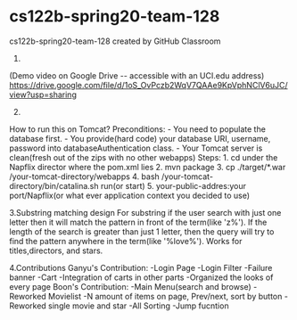 # cs122b-spring20-team-128
cs122b-spring20-team-128 created by GitHub Classroom

1.
(Demo video on Google Drive -- accessible with an UCI.edu address)
https://drive.google.com/file/d/1oS_OvPczb2WqV7QAAe9KpVphNClV6uJC/view?usp=sharing

2.
How to run this on Tomcat?
  Preconditions:
    - You need to populate the database first.
    - You provide(hard code) your database URI, username, password into databaseAuthentication class.
    - Your Tomcat server is clean(fresh out of the zips with no other webapps)
  Steps:
    1. cd under the Napflix director where the pom.xml lies
    2. mvn package
    3. cp ./target/*.war /your-tomcat-directory/webapps
    4. bash /your-tomcat-directory/bin/catalina.sh run(or start)
    5. your-public-addres:your port/Napflix(or what ever application context you decided to use)
    
3.Substring matching design
  For substring if the user search with just one letter then it will match the pattern in front of the term(like 'z%').
  If the length of the search is greater than just 1 letter, then the query will try to find the pattern anywhere in the term(like '%love%').
  Works for titles,directors, and stars.
  
4.Contributions
  Ganyu's Contribution:
    -Login Page
    -Login Filter
    -Failure banner
    -Cart
    -Integration of carts in other parts
    -Organized the looks of every page
  Boon's Contribution:
    -Main Menu(search and browse)
    -Reworked Movielist
    -N amount of items on page, Prev/next, sort by button
    -Reworked single movie and star
    -All Sorting
    -Jump fucntion 
